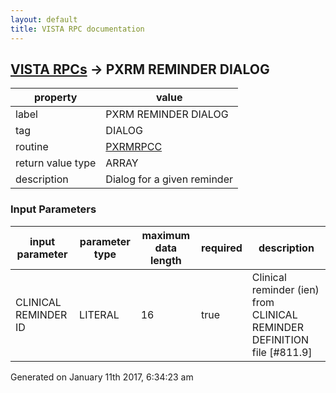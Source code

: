 ```yaml
---
layout: default
title: VISTA RPC documentation
---
```




## [VISTA RPCs](TableOfContent.md) &#8594; PXRM REMINDER DIALOG 

 property | value 
--- | --- 
 label | PXRM REMINDER DIALOG
 tag | DIALOG
 routine | [PXRMRPCC](http://code.osehra.org/dox/Routine_PXRMRPCC_source.html)
 return value type | ARRAY
 description | Dialog for a given reminder

### Input Parameters

| input parameter | parameter type | maximum data length | required | description | 
| --- | --- | --- | --- | --- | 
| CLINICAL REMINDER ID | LITERAL | 16 | true |  Clinical reminder (ien) from CLINICAL REMINDER DEFINITION file [#811.9] | 




Generated on January 11th 2017, 6:34:23 am